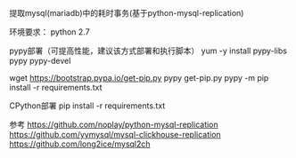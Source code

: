 提取mysql(mariadb)中的耗时事务(基于python-mysql-replication)

环境要求：
python 2.7

pypy部署（可提高性能，建议该方式部署和执行脚本）
yum -y install pypy-libs pypy pypy-devel

wget https://bootstrap.pypa.io/get-pip.py
pypy get-pip.py
pypy -m pip install -r requirements.txt

CPython部署
pip install -r requirements.txt

参考
https://github.com/noplay/python-mysql-replication
https://github.com/yymysql/mysql-clickhouse-replication
https://github.com/long2ice/mysql2ch
